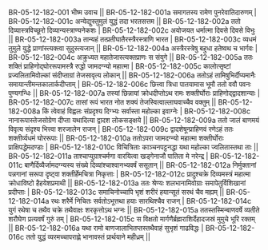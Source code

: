 BR-05-12-182-001  	भीष्म उवाच ||
BR-05-12-182-001a	समागतस्य रामेण पुनरेवातिदारुणम् |
BR-05-12-182-001c	अन्येद्युस्तुमुलं युद्धं तदा भरतसत्तम ||
BR-05-12-182-002a	ततो दिव्यास्त्रविच्छूरो दिव्यान्यस्त्राण्यनेकशः |
BR-05-12-182-002c	अयोजयत धर्मात्मा दिवसे दिवसे विभुः ||
BR-05-12-182-003a	तान्यहं तत्प्रतीघातैरस्त्रैरस्त्राणि भारत |
BR-05-12-182-003c	व्यधमं तुमुले युद्धे प्राणांस्त्यक्त्वा सुदुस्त्यजान् ||
BR-05-12-182-004a	अस्त्रैरस्त्रेषु बहुधा हतेष्वथ च भार्गवः |
BR-05-12-182-004c	अक्रुध्यत महातेजास्त्यक्तप्राणः स संयुगे ||
BR-05-12-182-005a	ततः शक्तिं प्राहिणोद्घोररूपामस्त्रै रुद्धो जामदग्न्यो महात्मा |
BR-05-12-182-005c	कालोत्सृष्टां प्रज्वलितामिवोल्कां संदीप्ताग्रां तेजसावृत्य लोकान् ||
BR-05-12-182-006a	ततोऽहं तामिषुभिर्दीप्यमानैः समायान्तीमन्तकालार्कदीप्ताम् |
BR-05-12-182-006c	छित्त्वा त्रिधा पातयामास भूमौ ततो ववौ पवनः पुण्यगन्धिः ||
BR-05-12-182-007a	तस्यां छिन्नायां क्रोधदीप्तोऽथ रामः शक्तीर्घोराः प्राहिणोद्द्वादशान्याः |
BR-05-12-182-007c	तासां रूपं भारत नोत शक्यं तेजस्वित्वाल्लाघवाच्चैव वक्तुम् ||
BR-05-12-182-008a	किं त्वेवाहं विह्वलः संप्रदृश्य दिग्भ्यः सर्वास्ता महोल्का इवाग्नेः |
BR-05-12-182-008c	नानारूपास्तेजसोग्रेण दीप्ता यथादित्या द्वादश लोकसङ्क्षये ||
BR-05-12-182-009a	ततो जालं बाणमयं विवृत्य संदृश्य भित्त्वा शरजालेन राजन् |
BR-05-12-182-009c	द्वादशेषून्प्राहिणवं रणेऽहं ततः शक्तीर्व्यधमं घोररूपाः ||
BR-05-12-182-010a	ततोऽपरा जामदग्न्यो महात्मा शक्तीर्घोराः प्राक्षिपद्धेमदण्डाः |
BR-05-12-182-010c	विचित्रिताः काञ्चनपट्टनद्धा यथा महोल्का ज्वलितास्तथा ताः ||
BR-05-12-182-011a	ताश्चाप्युग्राश्चर्मणा वारयित्वा खड्गेनाजौ पातिता मे नरेन्द्र |
BR-05-12-182-011c	बाणैर्दिव्यैर्जामदग्न्यस्य संख्ये दिव्यांश्चाश्वानभ्यवर्षं ससूतान् ||
BR-05-12-182-012a	निर्मुक्तानां पन्नगानां सरूपा दृष्ट्वा शक्तीर्हेमचित्रा निकृत्ताः |
BR-05-12-182-012c	प्रादुश्चक्रे दिव्यमस्त्रं महात्मा क्रोधाविष्टो हैहयेशप्रमाथी ||
BR-05-12-182-013a	ततः श्रेण्यः शलभानामिवोग्राः समापेतुर्विशिखानां प्रदीप्ताः |
BR-05-12-182-013c	समाचिनोच्चापि भृशं शरीरं हयान्सूतं सरथं चैव मह्यम् ||
BR-05-12-182-014a	रथः शरैर्मे निचितः सर्वतोऽभूत्तथा हयाः सारथिश्चैव राजन् |
BR-05-12-182-014c	युगं रथेषा च तथैव चक्रे तथैवाक्षः शरकृत्तोऽथ भग्नः ||
BR-05-12-182-015a	ततस्तस्मिन्बाणवर्षे व्यतीते शरौघेण प्रत्यवर्षं गुरुं तम् |
BR-05-12-182-015c	स विक्षतो मार्गणैर्ब्रह्मराशिर्देहादजस्रं मुमुचे भूरि रक्तम् ||
BR-05-12-182-016a	यथा रामो बाणजालाभितप्तस्तथैवाहं सुभृशं गाढविद्धः |
BR-05-12-182-016c	ततो युद्धं व्यरमच्चापराह्णे भानावस्तं प्रार्थयाने महीध्रम् ||

